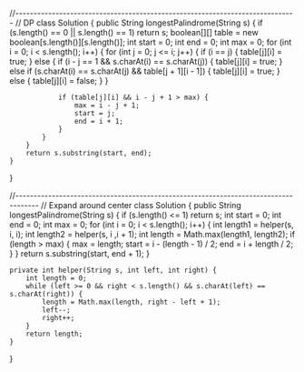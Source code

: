 //-----------------------------------------------------------------------------
// DP
class Solution {
    public String longestPalindrome(String s) {
        if (s.length() == 0 || s.length() == 1) return s;
        boolean[][] table = new boolean[s.length()][s.length()];
        int start = 0;
        int end = 0;
        int max = 0;
        for (int i = 0; i < s.length(); i++) {
            for (int j = 0; j <= i; j++) {
                if (i == j) {
                    table[j][i] = true;
                } else {
                    if (i - j == 1 && s.charAt(i) == s.charAt(j)) {
                        table[j][i] = true;
                    } else if (s.charAt(i) == s.charAt(j) && table[j + 1][i - 1]) {
                        table[j][i] = true;
                    } else {
                        table[j][i] = false;
                    }
                }
                
                if (table[j][i] && i - j + 1 > max) {
                    max = i - j + 1;
                    start = j;
                    end = i + 1;
                }
            }
        }
        return s.substring(start, end);
    }
}

//------------------------------------------------------------------------------------
// Expand around center
class Solution {
    public String longestPalindrome(String s) {
        if (s.length() <= 1) return s;
        int start = 0;
        int end = 0;
        int max = 0;
        for (int i = 0; i < s.length(); i++) {
            int length1 = helper(s, i, i);
            int length2 = helper(s, i ,i + 1);
            int length = Math.max(length1, length2);
            if (length > max) {
                max = length;
                start = i - (length - 1) / 2;
                end = i + length / 2;
            }
        }
        return s.substring(start, end + 1);
    }
    
    private int helper(String s, int left, int right) {
        int length = 0;
        while (left >= 0 && right < s.length() && s.charAt(left) == s.charAt(right)) {
            length = Math.max(length, right - left + 1);
            left--;
            right++;
        }
        return length;
    }
}
